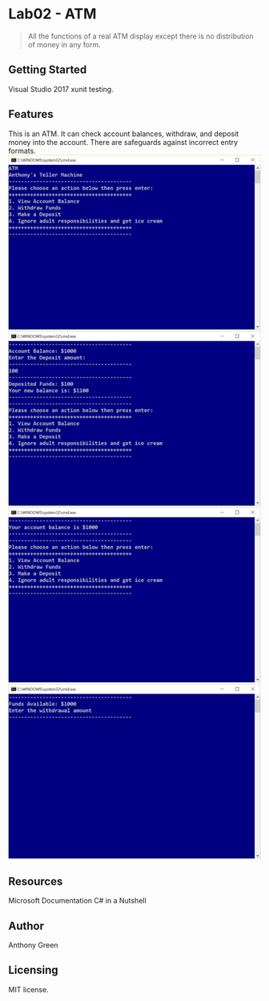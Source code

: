 # Lab02 - ATM
> All the functions of a real ATM display except there is no distribution of money in any form. 

## Getting Started
Visual Studio 2017
xunit testing. 

## Features
This is an ATM. It can check account balances, withdraw, and deposit money into the account. There are safeguards against incorrect entry formats.
![Main Display](/Lab02-ATM/Assets/MainDisplay.PNG)
![Deposit Screen](/Lab02-ATM/Assets/Deposit.PNG)
![View Balance](/Lab02-ATM/Assets/ViewBalance.PNG)
![Withdrawal Screen](/Lab02-ATM/Assets/Withdrawal.PNG)


## Resources
Microsoft Documentation 
C# in a Nutshell

## Author
Anthony Green

## Licensing
MIT license.
